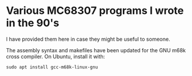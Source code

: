 # Various MC68307 programs I wrote in the 90's

I have provided them here in case they might be useful to someone.

The assembly syntax and makefiles have been updated for the GNU m68k cross compiler.
On Ubuntu, install it with:
```
sudo apt install gcc-m68k-linux-gnu
```